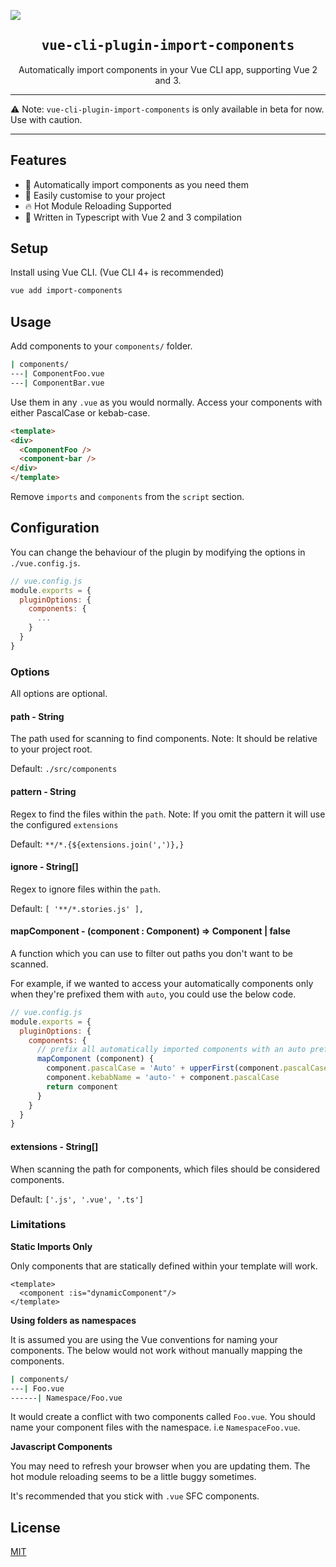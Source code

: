 ![](https://laravel-og.beyondco.de/Import%20Components.png?theme=light&packageManager=vue+add&packageName=import-components&pattern=texture&style=style_1&description=Automatically+import+components+in+your+Vue+CLI+app.&md=1&showWatermark=0&fontSize=100px&images=collection)

<h2 align='center'><samp>vue-cli-plugin-import-components</samp></h2>

<p align='center'>Automatically import components in your Vue CLI app, supporting Vue 2 and 3.</p>


---

:warning:  Note: `vue-cli-plugin-import-components` is only available in beta for now. Use with caution.

---

## Features

- :mage: Automatically import components as you need them
- :wrench: Easily customise to your project
- :fire: Hot Module Reloading Supported
- :triangular_ruler: Written in Typescript with Vue 2 and 3 compilation

## Setup

Install using Vue CLI. (Vue CLI 4+ is recommended)

```bash
vue add import-components
```

## Usage

Add components to your `components/` folder.

```bash
| components/
---| ComponentFoo.vue
---| ComponentBar.vue
```

Use them in any `.vue` as you would normally. Access your components with either PascalCase or kebab-case.

```html
<template>
<div>
  <ComponentFoo />
  <component-bar />
</div>
</template>
```

Remove `imports` and `components` from the `script` section.


## Configuration

You can change the behaviour of the plugin by modifying the options in `./vue.config.js`. 

```js
// vue.config.js
module.exports = {
  pluginOptions: {
    components: {
      ...
    }
  }
}
```

### Options

All options are optional.

#### path - String

The path used for scanning to find components. Note: It should be relative to your project root. 

Default: `./src/components`

#### pattern - String

Regex to find the files within the `path`. Note: If you omit the pattern it will use the configured `extensions`

Default: `**/*.{${extensions.join(',')},}`

#### ignore - String[]

Regex to ignore files within the `path`. 

Default: `[ '**/*.stories.js' ],`

#### mapComponent - (component : Component) => Component | false

A function which you can use to filter out paths you don't want to be scanned.

For example, if we wanted to access your automatically components only when they're prefixed them with `auto`, you could use the below code.

```js
// vue.config.js
module.exports = {
  pluginOptions: {
    components: {
      // prefix all automatically imported components with an auto prefix
      mapComponent (component) {
        component.pascalCase = 'Auto' + upperFirst(component.pascalCase)
        component.kebabName = 'auto-' + component.pascalCase
        return component
      }
    }
  }
}
```

#### extensions - String[]

When scanning the path for components, which files should be considered components.

Default: `['.js', '.vue', '.ts']`

### Limitations

**Static Imports Only**

Only components that are statically defined within your template will work.

```vue
<template>
  <component :is="dynamicComponent"/>
</template>
```

**Using folders as namespaces**

It is assumed you are using the Vue conventions for naming your components. The below would not work without manually mapping
the components.

```bash
| components/
---| Foo.vue
------| Namespace/Foo.vue
```

It would create a conflict with two components called `Foo.vue`. You should name your component files with the namespace.
i.e `NamespaceFoo.vue`.

**Javascript Components**

You may need to refresh your browser when you are updating them. The hot module reloading 
seems to be a little buggy sometimes.

It's recommended that you stick with `.vue` SFC components.

## License

[MIT](LICENSE)
